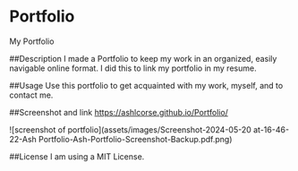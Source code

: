 # Portfolio

My Portfolio

##Description
I made a Portfolio to keep my work in an organized, easily navigable online format. I did this to link my portfolio in my resume.

##Usage
Use this portfolio to get acquainted with my work, myself, and to contact me.

##Screenshot and link
https://ashlcorse.github.io/Portfolio/

![screenshot of portfolio](assets/images/Screenshot-2024-05-20 at-16-46-22-Ash Portfolio-Ash-Portfolio-Screenshot-Backup.pdf.png)

##License
I am using a MIT License.

